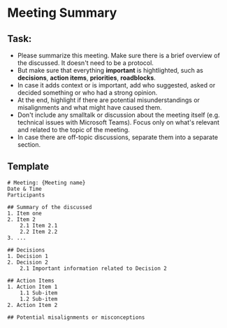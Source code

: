 # Meeting Summary

## Task: 
- Please summarize this meeting. Make sure there is a brief overview of the discussed. It doesn't need to be a protocol.
- But make sure that everything **important** is hightlighted, such as **decisions**, **action items**, **priorities**, **roadblocks**.
- In case it adds context or is important, add who suggested, asked or decided something or who had a strong opinion.
- At the end, highlight if there are potential misunderstandings or misalignments and what might have caused them.
- Don't include any smalltalk or discussion about the meeting itself (e.g. technical issues with Microsoft Teams). Focus only on what's relevant and related to the topic of the meeting.
- In case there are off-topic discussions, separate them into a separate section.


## Template
```
# Meeting: {Meeting name}
Date & Time
Participants

## Summary of the discussed
1. Item one
2. Item 2
    2.1 Item 2.1
    2.2 Item 2.2
3. ...

## Decisions
1. Decision 1
2. Decision 2
    2.1 Important information related to Decision 2

## Action Items
1. Action Item 1
    1.1 Sub-item
    1.2 Sub-item
2. Action Item 2

## Potential misalignments or misconceptions
```
